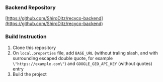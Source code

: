 ### Backend Repository

[https://github.com/ShiroDitz/recyco-backend](https://github.com/ShiroDitz/recyco-backend)

### Build Instruction

1. Clone this repository
2. On `local.properties` file, add `BASE_URL` (without traling slash, and with surrounding escaped
   double quote, for example `\"https://example.com\"`) and `GOOGLE_GEO_API_KEY` (without quotes)
   entry
3. Build the project